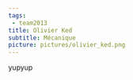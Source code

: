 ```yaml
---
tags:
 - team2013
title: Olivier Ked
subtitle: Mécanique
picture: pictures/olivier_ked.png
---
```


yupyup
